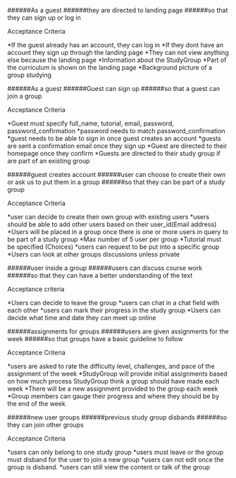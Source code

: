 ######As a guest
######they are directed to landing page
######so that they can sign up or log in 

Acceptance Criteria

*If the guest already has an account, they can log in 
*If they dont have an account they sign up through the landing page
*They can not view anything else because the landing page
*Information about the StudyGroup
*Part of the curriculum is shown on the landing page
*Background picture of a group studying

######As a guest
######Guest can sign up 
######so that a guest can join a group

Acceptance Criteria 

*Guest must specify full_name, tutorial, email, password, password_confirmation
*password needs to match password_confirmation
*guest needs to be able to sign in once guest creates an account
*guests are sent a confirmation email once they sign up 
*Guest are directed to their homepage once they confirm
*Guests are directed to their study group if are part of an existing group

######guest creates account
######user can choose to create their own or ask us to put them in a group
######so that they can be part of a study group

Acceptance Criteria 

*user can decide to create their own group with existing users
*users should be able to add other users based on their user_id(Email address)
*Users will be placed in a group once there is one or more users in query to be part of a study group
*Max number of 5 user per group
*Tutorial must be specified (Choices) 
*users can request to be put into a specific group
*Users can look at other groups discussions unless private

######user inside a group
######users can discuss course work
######so that they can have a better understanding of the text

Acceptance criteria

*Users can decide to leave the group 
*users can chat in a chat field with each other
*users can mark their progress in the study group
*Users can decide what time and date they can meet up online

######assignments for groups
######users are given assignments for the week
######so that groups have a basic guideline to follow

Acceptance Criteria

*users are asked to rate the difficulty level, challenges, and pace of the assignment of the week
*StudyGroup will provide initial assignments based on how much process StudyGroup think a group should have made each week
*There will be a new assignment provided to the group each week
*Group members can gauge their progress and where they should be by the end of the week

######new user groups
######previous study group disbands
######so they can join other groups

Acceptance Criteria

*users can only belong to one study group
*users must leave or the group must disband for the user to join a new group
*users can not edit once the group is disband.
*users can still view the content or talk of the group

